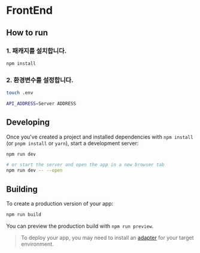 # FrontEnd

## How to run
### 1. 패캐지를 설치합니다.
```bash
npm install
```
### 2. 환경변수를 설정합니다.
```bash
touch .env

API_ADDRESS=Server ADDRESS
```
## Developing

Once you've created a project and installed dependencies with `npm install` (or `pnpm install` or `yarn`), start a development server:

```bash
npm run dev

# or start the server and open the app in a new browser tab
npm run dev -- --open
```

## Building

To create a production version of your app:

```bash
npm run build
```

You can preview the production build with `npm run preview`.

> To deploy your app, you may need to install an [adapter](https://svelte.dev/docs/kit/adapters) for your target environment.
